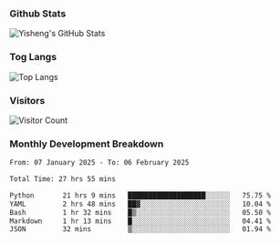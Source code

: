 ### Github Stats
![Yisheng's GitHub Stats](https://github-readme-stats-9qabuvhk1-gongyisheng.vercel.app/api?username=gongyisheng&count_private=true&show_icons=true)
### Tog Langs
![Top Langs](https://github-readme-stats-9qabuvhk1-gongyisheng.vercel.app/api/top-langs/?username=gongyisheng&layout=compact)
### Visitors
![Visitor Count](https://profile-counter.glitch.me/gongyisheng/count.svg)
### Monthly Development Breakdown
<!--START_SECTION:waka-->

```txt
From: 07 January 2025 - To: 06 February 2025

Total Time: 27 hrs 55 mins

Python       21 hrs 9 mins   ███████████████████░░░░░░   75.75 %
YAML         2 hrs 48 mins   ██▓░░░░░░░░░░░░░░░░░░░░░░   10.04 %
Bash         1 hr 32 mins    █▒░░░░░░░░░░░░░░░░░░░░░░░   05.50 %
Markdown     1 hr 13 mins    █░░░░░░░░░░░░░░░░░░░░░░░░   04.41 %
JSON         32 mins         ▒░░░░░░░░░░░░░░░░░░░░░░░░   01.94 %
```

<!--END_SECTION:waka-->
